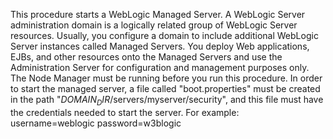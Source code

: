 This procedure starts a WebLogic Managed Server. A WebLogic Server
administration domain is a logically related group of
WebLogic Server resources. Usually, you configure a
domain to include additional WebLogic Server instances
called Managed Servers. You deploy Web applications,
EJBs, and other resources onto the Managed Servers and
use the Administration Server for configuration and
management purposes only. The Node Manager
must be running before you run this procedure.
In order to start the managed server, a file called
"boot.properties" must be created in the path
"$DOMAIN_DIR$/servers/myserver/security", and this file
must have the credentials needed to start the server.
For example:
username=weblogic
password=w3blogic

